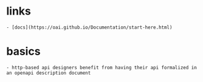 
# links
    - [docs](https://oai.github.io/Documentation/start-here.html)

# basics
    - http-based api designers benefit from having their api formalized in an openapi description document